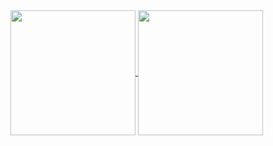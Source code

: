 <!-- [![Anurag's GitHub stats](https://github-readme-stats.vercel.app/api?username=gteu&show_icons=true&count_private=true)](https://github.com/anuraghazra/github-readme-stats)  
[![Top Langs](https://github-readme-stats.vercel.app/api/top-langs/?username=gteu&layout=compact&hide=Jupyter%20Notebook)](https://github.com/anuraghazra/github-readme-stats) -->

<a href="https://github.com/anuraghazra/github-readme-stats">
  <img height="200em" src="https://github-readme-stats.vercel.app/api?username=gteu&show_icons=true&count_private=true&layout=compact" align = "center"/>
</a>
<a href="https://github.com/anuraghazra/convoychat">
  <img height="200em" src="https://github-readme-stats.vercel.app/api/top-langs/?username=gteu&hide=Jupyter%20Notebook" align = "center"/>
</a>

<!--
**gteu/gteu** is a ✨ _special_ ✨ repository because its `README.md` (this file) appears on your GitHub profile.

Here are some ideas to get you started:

- 🔭 I’m currently working on ...
- 🌱 I’m currently learning ...
- 👯 I’m looking to collaborate on ...
- 🤔 I’m looking for help with ...
- 💬 Ask me about ...
- 📫 How to reach me: ...
- 😄 Pronouns: ...
- ⚡ Fun fact: ...
-->
